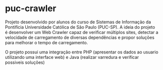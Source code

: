 puc-crawler
===========

Projeto desenvolvido por alunos do curso de Sistemas de Informação da Pontifícia Universidade Católica de São Paulo (PUC-SP). A ideia do projeto é desenvolver um Web Crawler capaz de verificar múltiplos sites, detectar a velocidade de carregamento de diversas dependências e propor soluções para melhorar o tempo de carregamento.


O projeto possui uma integração entre PHP (apresentar os dados ao usuario utilizando uma interface web) e Java (realizar varredura e verificar possiveis soluções)
